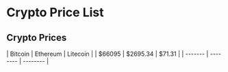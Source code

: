 # Crypto Price List

## Crypto Prices

| Bitcoin | Ethereum | Litecoin |
| $66095 | $2695.34 | $71.31 |
| ------- | -------- | -------- |
